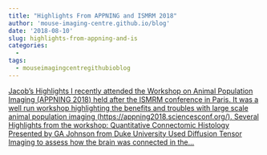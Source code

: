 ```yaml
---
title: "Highlights From APPNING and ISMRM 2018"
author: 'mouse-imaging-centre.github.io/blog'
date: '2018-08-10'
slug: highlights-from-appning-and-is
categories:
  - 
tags:
  - mouseimagingcentregithubioblog
---
```


[Jacob’s Highlights I recently attended the Workshop on Animal Population Imaging (APPNING 2018) held after the ISMRM conference in Paris. It was a well run workshop highlighting the benefits and troubles with large scale animal population imaging (https://appning2018.sciencesconf.org/). Several Highlights from the workshop: Quantitative Connectomic Histology Presented by GA Johnson from Duke University Used Diffusion Tensor Imaging to assess how the brain was connected in the...<click to read more>](https://mouse-imaging-centre.github.io/blog/blog/post/2018-08-10_ismrm-highlights/)

